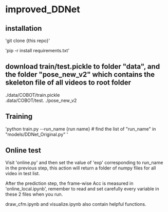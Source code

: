 # improved_DDNet

## installation

'git clone {this repo}'

'pip -r install requirements.txt'

## download train/test.pickle to folder "data", and the folder "pose_new_v2" which contains the skeleton file of all videos to root folder
./data/COBOT/train.pickle     
.data/COBOT/test.
./pose_new_v2

## Training
'python train.py  --run_name {run name} #  find the list of "run_name" in "models/DDNet_Original.py" '

## Online test
Visit 'online.py' and then set the value of 'exp' corresponding to run_name in the previous step, this action will return a folder of numpy files for all video in test list.

After the prediction step, the frame-wise Acc is measured in 'online_local.ipynb', remember to read and set carefully every variable in these 2 files when you run.

draw_cfm.ipynb and visualize.ipynb also contain helpful functions.





